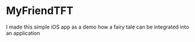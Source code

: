 # MyFriendTFT
I made this  simple iOS app as a demo how a fairy tale can be integrated into an application
